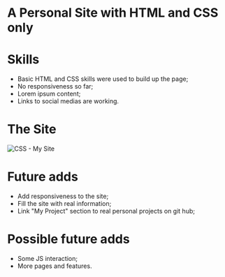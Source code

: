 # A Personal Site with HTML and CSS only


# Skills

* Basic HTML and CSS skills were used to build up the page;
* No responsiveness so far;
* Lorem ipsum content;
* Links to social medias are working.

# The Site

![CSS - My Site](https://user-images.githubusercontent.com/86390899/159543295-4f65bc2f-65c3-49e7-b0ee-5ed1c7dca090.png)

# Future adds

* Add responsiveness to the site;
* Fill the site with real information;
* Link "My Project" section to real personal projects on git hub;

# Possible future adds

* Some JS interaction;
* More pages and features.
